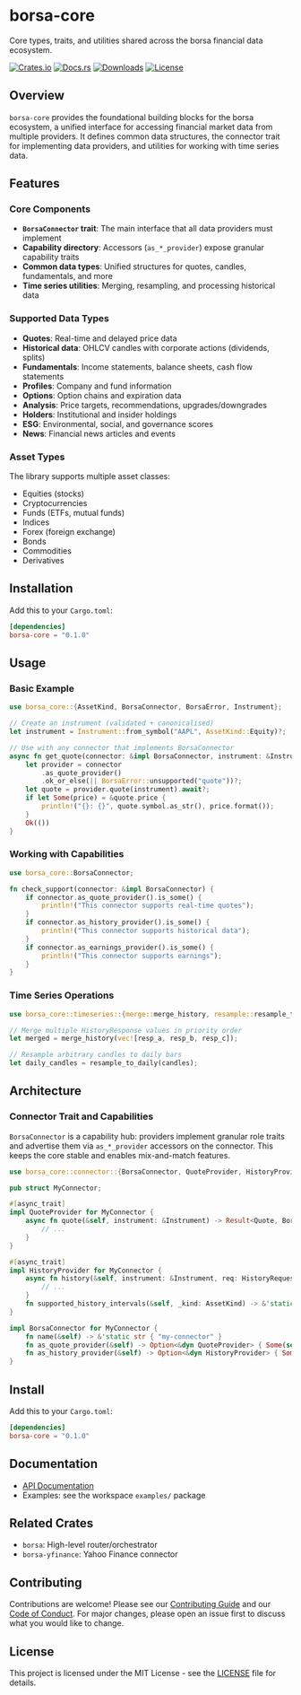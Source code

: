 # borsa-core

Core types, traits, and utilities shared across the borsa financial data ecosystem.

[![Crates.io](https://img.shields.io/crates/v/borsa-core)](https://crates.io/crates/borsa-core)
[![Docs.rs](https://docs.rs/borsa-core/badge.svg)](https://docs.rs/borsa-core)
[![Downloads](https://img.shields.io/crates/d/borsa-core)](https://crates.io/crates/borsa-core)
[![License](https://img.shields.io/crates/l/borsa-core)](LICENSE)

## Overview

`borsa-core` provides the foundational building blocks for the borsa ecosystem, a unified interface for accessing financial market data from multiple providers. It defines common data structures, the connector trait for implementing data providers, and utilities for working with time series data.

## Features

### Core Components

- **`BorsaConnector` trait**: The main interface that all data providers must implement
- **Capability directory**: Accessors (`as_*_provider`) expose granular capability traits
- **Common data types**: Unified structures for quotes, candles, fundamentals, and more
- **Time series utilities**: Merging, resampling, and processing historical data

### Supported Data Types

- **Quotes**: Real-time and delayed price data
- **Historical data**: OHLCV candles with corporate actions (dividends, splits)
- **Fundamentals**: Income statements, balance sheets, cash flow statements
- **Profiles**: Company and fund information
- **Options**: Option chains and expiration data
- **Analysis**: Price targets, recommendations, upgrades/downgrades
- **Holders**: Institutional and insider holdings
- **ESG**: Environmental, social, and governance scores
- **News**: Financial news articles and events

### Asset Types

The library supports multiple asset classes:

- Equities (stocks)
- Cryptocurrencies
- Funds (ETFs, mutual funds)
- Indices
- Forex (foreign exchange)
- Bonds
- Commodities
- Derivatives

## Installation

Add this to your `Cargo.toml`:

```toml
[dependencies]
borsa-core = "0.1.0"
```

## Usage

### Basic Example

```rust
use borsa_core::{AssetKind, BorsaConnector, BorsaError, Instrument};

// Create an instrument (validated + canonicalised)
let instrument = Instrument::from_symbol("AAPL", AssetKind::Equity)?;

// Use with any connector that implements BorsaConnector
async fn get_quote(connector: &impl BorsaConnector, instrument: &Instrument) -> Result<(), BorsaError> {
    let provider = connector
        .as_quote_provider()
        .ok_or_else(|| BorsaError::unsupported("quote"))?;
    let quote = provider.quote(instrument).await?;
    if let Some(price) = &quote.price {
        println!("{}: {}", quote.symbol.as_str(), price.format());
    }
    Ok(())
}
```

### Working with Capabilities

```rust
use borsa_core::BorsaConnector;

fn check_support(connector: &impl BorsaConnector) {
    if connector.as_quote_provider().is_some() {
        println!("This connector supports real-time quotes");
    }
    if connector.as_history_provider().is_some() {
        println!("This connector supports historical data");
    }
    if connector.as_earnings_provider().is_some() {
        println!("This connector supports earnings");
    }
}
```

### Time Series Operations

```rust
use borsa_core::timeseries::{merge::merge_history, resample::resample_to_daily};

// Merge multiple HistoryResponse values in priority order
let merged = merge_history(vec![resp_a, resp_b, resp_c]);

// Resample arbitrary candles to daily bars
let daily_candles = resample_to_daily(candles);
```

## Architecture

### Connector Trait and Capabilities

`BorsaConnector` is a capability hub: providers implement granular role traits and advertise them via `as_*_provider` accessors on the connector. This keeps the core stable and enables mix-and-match features.

```rust
use borsa_core::connector::{BorsaConnector, QuoteProvider, HistoryProvider};

pub struct MyConnector;

#[async_trait]
impl QuoteProvider for MyConnector {
    async fn quote(&self, instrument: &Instrument) -> Result<Quote, BorsaError> {
        // ...
    }
}

#[async_trait]
impl HistoryProvider for MyConnector {
    async fn history(&self, instrument: &Instrument, req: HistoryRequest) -> Result<HistoryResponse, BorsaError> {
        // ...
    }
    fn supported_history_intervals(&self, _kind: AssetKind) -> &'static [Interval] { &[] }
}

impl BorsaConnector for MyConnector {
    fn name(&self) -> &'static str { "my-connector" }
    fn as_quote_provider(&self) -> Option<&dyn QuoteProvider> { Some(self) }
    fn as_history_provider(&self) -> Option<&dyn HistoryProvider> { Some(self) }
}
```

## Install

Add this to your `Cargo.toml`:

```toml
[dependencies]
borsa-core = "0.1.0"
```

## Documentation

- [API Documentation](https://docs.rs/borsa-core)
- Examples: see the workspace `examples/` package

## Related Crates

- `borsa`: High-level router/orchestrator
- `borsa-yfinance`: Yahoo Finance connector

## Contributing

Contributions are welcome! Please see our [Contributing Guide](https://github.com/borsaorg/borsa/blob/main/CONTRIBUTING.md) and our [Code of Conduct](https://github.com/borsaorg/borsa/blob/main/CODE_OF_CONDUCT.md). For major changes, please open an issue first to discuss what you would like to change.

## License

This project is licensed under the MIT License - see the [LICENSE](https://github.com/borsaorg/borsa/blob/main/LICENSE) file for details.

